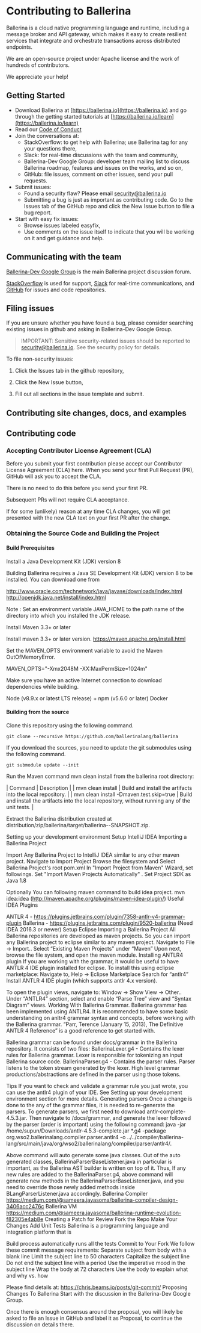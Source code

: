 # Contributing to Ballerina

Ballerina is a cloud native programming language and runtime, including a message broker and API gateway, which makes it easy to create resilient services that integrate and orchestrate transactions across distributed endpoints. 

We are an open-source project under Apache license and the work of hundreds of contributors.

We appreciate your help!

## Getting Started

* Download Ballerina at [https://ballerina.io](https://ballerina.io) and go through the getting started tutorials at [https://ballerina.io/learn](https://ballerina.io/learn)
* Read our [Code of Conduct](CODE_OF_CONDUCT.md)
* Join the conversations at:
   * StackOverflow: to get help with Ballerina; use Ballerina tag for any your questions there,
   * Slack: for real-time discussions with the team and community,
   * Ballerina-Dev Google Group: developer team mailing list to discuss Ballerina roadmap, features and issues on the works, and so on,
   * GitHub: file issues, comment on other issues, send your pull requests. 
* Submit issues:
   * Found a security flaw? Please email security@ballerina.io
   * Submitting a bug is just as important as contributing code. Go to the Issues tab of the GitHub repo and click the New Issue button to file a bug report.
* Start with easy fix issues:
   * Browse issues labeled easyfix,
   * Use comments on the issue itself to indicate that you will be working on it and get guidance and help.

## Communicating with the team

[Ballerina-Dev Google Group](https://groups.google.com/forum/#!forum/ballerina-dev) is the main Ballerina project discussion forum.

[StackOverflow](https://stackoverflow.com/questions/tagged/ballerina) is used for support, [Slack](https://ballerinalang.slack.com/) for real-time communications, and [GitHub](https://github.com/ballerina-platform/ballerina-lang/issues) for issues and code repositories.

## Filing issues

If you are unsure whether you have found a bug, please consider searching existing issues in github and asking in Ballerina-Dev Google Group.

> IMPORTANT: Sensitive security-related issues should be reported to security@ballerina.io. See the security policy for details.

To file non-security issues:

1. Click the Issues tab in the github repository,

2. Click the New Issue button,

3. Fill out all sections in the issue template and submit.

## Contributing site changes, docs, and examples

## Contributing code

### Accepting Contributor License Agreement (CLA)

Before you submit your first contribution please accept our Contributor License Agreement (CLA) here. When you send your first Pull Request (PR), GitHub will ask you to accept the CLA.

There is no need to do this before you send your first PR.

Subsequent PRs will not require CLA acceptance.

If for some (unlikely) reason at any time CLA changes, you will get presented with the new CLA text on your first PR after the change.

### Obtaining the Source Code and Building the Project

#### Build Prerequisites

Install a Java Development Kit (JDK) version 8

Building Ballerina requires a Java SE Development Kit (JDK) version 8 to be installed. You can download one from

http://www.oracle.com/technetwork/java/javase/downloads/index.html 
http://openjdk.java.net/install/index.html 

Note : Set an environment variable JAVA_HOME to the path name of the directory into which you installed the JDK release.

Install Maven 3.3+ or later 

Install maven 3.3+ or later version. https://maven.apache.org/install.html

Set the MAVEN_OPTS environment variable to avoid the Maven OutOfMemoryError.

MAVEN_OPTS="-Xmx2048M -XX:MaxPermSize=1024m" 

Make sure you have an active Internet connection to download dependencies while building.

Node (v8.9.x or latest LTS release) + npm (v5.6.0 or later)
Docker 

#### Building from the source

Clone this repository using the following command.

`
git clone --recursive https://github.com/ballerinalang/ballerina
`

If you download the sources, you need to update the git submodules using the following command.

`
git submodule update --init 
`

Run the Maven command mvn clean install from the ballerina root directory:

| Command | Description |
| mvn clean install | Build and install the artifacts into the local repository. |
| mvn clean install -Dmaven.test.skip=true | Build and install the artifacts into the local repository, without running any of the unit tests. |

Extract the Ballerina distribution created at distribution/zip/ballerina/target/ballerina-<version>-SNAPSHOT.zip.

Setting up your development environment
Setup IntelliJ IDEA
Importing a Ballerina Project

Import Any Ballerina Project to IntelliJ IDEA similar to any other maven project. 
Navigate to Import Project
Browse the filesystem and Select Ballerina Project's root pom.xml
In "Import Project from Maven" Wizard, set followings.
Set "Import Maven Projects Automatically" .
Set Project SDK as Java 1.8

Optionally You can following maven command to build idea project.
	mvn idea:idea
(http://maven.apache.org/plugins/maven-idea-plugin/)
Useful IDEA Plugins

ANTLR 4 - https://plugins.jetbrains.com/plugin/7358-antlr-v4-grammar-plugin 
Ballerina - https://plugins.jetbrains.com/plugin/9520-ballerina (Need IDEA 2016.3 or newer)
Setup Eclipse
Importing a Ballerina Project
All Ballerina repositories are developed as maven projects. So you can import any Ballerina project to eclipse similar to any maven project. 
Navigate to File → Import..
Select “Existing Maven Projects” under “Maven”
Upon next, browse the file system, and open the maven module.
Installing ANTLR4 plugin
If you are working with the grammar, it would be useful to have ANTLR 4 IDE plugin installed for eclipse. To install this using eclipse marketplace:
Navigate to, Help → Eclipse Marketplace
Search for “antlr4”
Install ANTLR 4 IDE plugin (which supports antlr 4.x version).

To open the plugin views, navigate to:
Window → Show View → Other.. 
Under “ANTLR4” section, select and enable “Parse Tree” view and “Syntax Diagram” views.
Working With Ballerina Grammar. 
Ballerina grammar has been implemented using ANTLR4. It is recommended to have some basic understanding on anltr4 grammar syntax and concepts, before working with the Ballerina grammar. “Parr, Terence (January 15, 2013), The Definitive ANTLR 4 Reference” is a good reference to get started with.

Ballerina grammar can be found under docs/grammar in the Ballerina repository. It consists of two files:
BallerinaLexer.g4 - Contains the lexer rules for Ballerina grammar. Lexer is responsible for tokenizing an input Ballerina source code.
BallerinaParser.g4 - Contains the parser rules. Parser listens to the token stream generated by the lexer. High level grammar productions/abstractions are defined in the parser using those tokens.

Tips
If you want to check and validate a grammar rule you just wrote, you can use the antlr4 plugin of your IDE. See Setting up your development environment section for more details.
Generating parsers
Once a change is done to the any of the grammar files, it is needed to re-generate the parsers. To generate parsers, we first need to download antlr-complete-4.5.3.jar. Then navigate to <ballerina>/docs/grammar, and generate the lexer followed by the parser (order is important) using the following command:
java -jar /home/supun/Downloads/antlr-4.5.3-complete.jar *.g4 -package org.wso2.ballerinalang.compiler.parser.antlr4 -o ../../compiler/ballerina-lang/src/main/java/org/wso2/ballerinalang/compiler/parser/antlr4/.

Above command will auto generate some java classes. Out of the auto generated classes, BallerinaParserBaseListener.java in particular is important, as the Ballerina AST builder is written on top of it. Thus, If any new rules are added to the BallerinaParser.g4, above command will generate new methods in the BallerinaParserBaseListener.java, and you need to override those newly added methods inside BLangParserListener.java accordingly.
Ballerina Compiler 
https://medium.com/@sameera.jayasoma/ballerina-compiler-design-3406acc2476c
Ballerina VM
https://medium.com/@sameera.jayasoma/ballerina-runtime-evolution-f82305e4ab8e
Creating a Patch for Review
Fork the Repo
Make Your Changes
Add Unit Tests
Ballerina is a programming language and integration platform that is 

Build process automatically runs all the tests 
Commit to Your Fork
We follow these commit message requirements:
Separate subject from body with a blank line
Limit the subject line to 50 characters
Capitalize the subject line
Do not end the subject line with a period
Use the imperative mood in the subject line
Wrap the body at 72 characters
Use the body to explain what and why vs. how

Please find details at: https://chris.beams.io/posts/git-commit/
Proposing Changes To Ballerina
Start with the discussion in the Ballerina-Dev Google Group.

Once there is enough consensus around the proposal, you will likely be asked to file an Issue in GitHub and label it as Proposal, to continue the discussion on details there.



